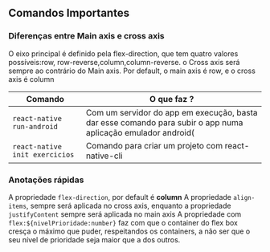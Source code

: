 ## Comandos Importantes

### Diferenças entre Main axis e cross axis
O eixo principal é definido pela flex-direction, que tem quatro valores possíveis:row, row-reverse,column,column-reverse. o Cross axis será sempre ao contrário do Main axis. Por default, o main axis é row, e o cross axis é column

| Comando | O que faz ?  |
|---|---|
| `react-native run-android` | Com um servidor do app em execução, basta dar esse comando para subir o app numa aplicação emulador android(|
| `react-native init exercicios`  | Comando para criar um projeto com react-native-cli  |

### Anotações rápidas 

A propriedade `flex-direction`, por default é **column**
A propriedade `align-items`, sempre será aplicada no cross axis, enquanto a propriedade `justifyContent` sempre será aplicada no main axis
A propriedade com `flex:${nivelPrioridade:number}` faz com que o container do flex box cresça o máximo que puder, respeitandos os containers, a não ser que o seu nível de prioridade seja maior que a dos outros.
